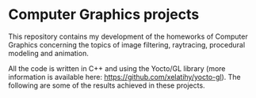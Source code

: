 # Computer Graphics projects
This repository contains my development of the homeworks of Computer Graphics concerning the topics of image filtering, raytracing, procedural modeling and animation.

All the code is written in C++ and using the Yocto/GL library (more information is available here: https://github.com/xelatihy/yocto-gl). 
The following are some of the results achieved in these projects. 


